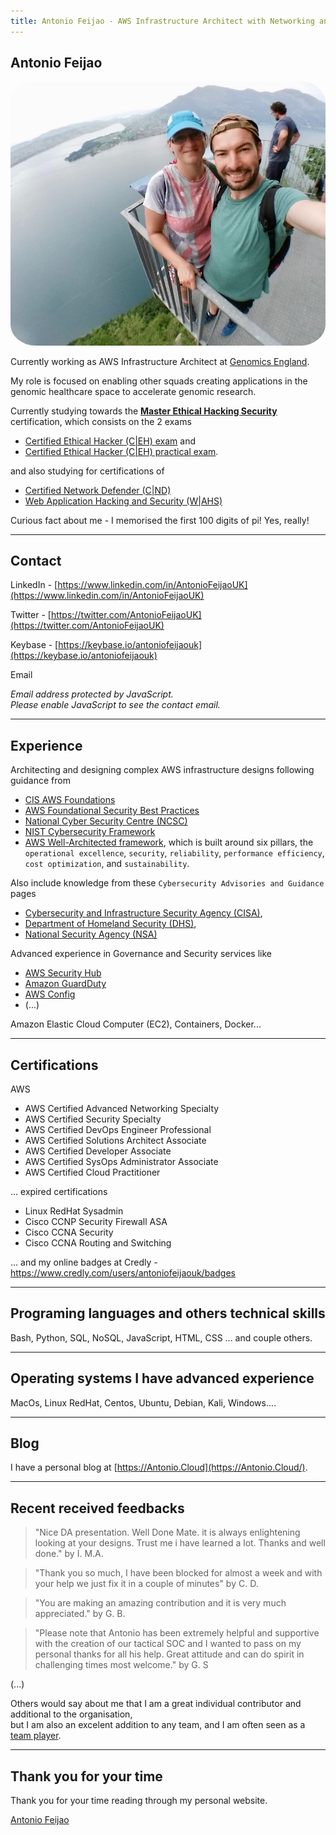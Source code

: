 ```yaml
---
title: Antonio Feijao - AWS Infrastructure Architect with Networking and Security Specialism
---
```


## Antonio Feijao
  
<a href="https://AntonioFeijao.com"><img src="/assets/images/AntonioFeijao-photo0001-800x800.jpg" alt="Antonio Feijao" title="Antonio Feijao" height="auto" style="border-radius:8%"></a>

Currently working as AWS Infrastructure Architect at [Genomics England](https://www.genomicsengland.co.uk/).

My role is focused on enabling other squads creating applications in the genomic healthcare space to accelerate genomic research.

Currently studying towards the **[Master Ethical Hacking Security](https://www.eccouncil.org/programs/certified-ethical-hacker-ceh-master/)** certification, which consists on the 2 exams
* [Certified Ethical Hacker (C|EH) exam](https://www.eccouncil.org/programs/certified-ethical-hacker-ceh/) and
* [Certified Ethical Hacker (C|EH) practical exam](https://www.eccouncil.org/programs/certified-ethical-hacker-ceh-master/).

and also studying for certifications of
* [Certified Network Defender (C|ND)](https://www.eccouncil.org/programs/certified-network-security-course/)
* [Web Application Hacking and Security (W|AHS)](https://iclass.eccouncil.org/web-application-hacking-and-security/)

Curious fact about me - I memorised the first 100 digits of pi! Yes, really!

----

## Contact

LinkedIn - [https://www.linkedin.com/in/AntonioFeijaoUK](https://www.linkedin.com/in/AntonioFeijaoUK)

Twitter - [https://twitter.com/AntonioFeijaoUK](https://twitter.com/AntonioFeijaoUK)

Keybase - [https://keybase.io/antoniofeijaouk](https://keybase.io/antoniofeijaouk)
 
Email

<script TYPE="text/javascript">
    <!-- 
    // protected email script by Joe Maller
    // JavaScripts available at http://www.joemaller.com
    // this script is free to use and distribute
    // but please credit me and/or link to my site

    emailE='gmail.com'
    emailE=('antoniofeijao' + '@' + emailE)
    document.write('<A href="mailto:' + emailE + '">' + emailE + '</a>')

     //-->
</script>
<noscript>
    <em>Email address protected by JavaScript.<BR>
    Please enable JavaScript to see the contact email.</em>
</noscript>
  
  
----

## Experience

Architecting and designing complex AWS infrastructure designs following guidance from
  * [CIS AWS Foundations](https://docs.aws.amazon.com/securityhub/latest/userguide/securityhub-cis-controls.html)
  * [AWS Foundational Security Best Practices](https://docs.aws.amazon.com/securityhub/latest/userguide/securityhub-standards-fsbp-controls.html)
  * [National Cyber Security Centre (NCSC)](https://www.ncsc.gov.uk/section/advice-guidance/all-topics)
  * [NIST Cybersecurity Framework](https://www.nist.gov/cyberframework/framework) 
  * [AWS Well-Architected framework](https://aws.amazon.com/architecture/well-architected/), which is built around six pillars, the `operational excellence`, `security`, `reliability`, `performance efficiency`, `cost optimization`, and `sustainability`.

Also include knowledge from these `Cybersecurity Advisories and Guidance` pages
  * [Cybersecurity and Infrastructure Security Agency (CISA)](https://www.cisa.gov/cybersecurity),
  * [Department of Homeland Security (DHS)](https://www.dhs.gov/topic/cybersecurity),
  * [National Security Agency (NSA)](https://www.nsa.gov/Press-Room/Cybersecurity-Advisories-Guidance/)

Advanced experience in Governance and Security services like
  * [AWS Security Hub](https://aws.amazon.com/security-hub/)
  * [Amazon GuardDuty](https://aws.amazon.com/guardduty/)
  * [AWS Config](https://aws.amazon.com/config/)
  * (...)

Amazon Elastic Cloud Computer (EC2), Containers, Docker...

----

## Certifications

AWS
  * AWS Certified Advanced Networking Specialty
  * AWS Certified Security Specialty
  * AWS Certified DevOps Engineer Professional
  * AWS Certified Solutions Architect Associate
  * AWS Certified Developer Associate
  * AWS Certified SysOps Administrator Associate
  * AWS Certified Cloud Practitioner

... expired certifications
  * Linux RedHat Sysadmin
  * Cisco CCNP Security Firewall ASA
  * Cisco CCNA Security
  * Cisco CCNA Routing and Switching

... and my online badges at Credly - <https://www.credly.com/users/antoniofeijaouk/badges>

----

## Programing languages and others technical skills

Bash, Python, SQL, NoSQL, JavaScript, HTML, CSS ... and couple others.

----

## Operating systems I have advanced experience

MacOs, Linux RedHat, Centos, Ubuntu, Debian, Kali, Windows....

----

## Blog

I have a personal blog at [https://Antonio.Cloud](https://Antonio.Cloud/).

----

## Recent received feedbacks

> "Nice DA presentation. Well Done Mate.
> it is always enlightening looking at your designs. Trust me i have learned a lot. Thanks and well done."
> by I. M.A.

> "Thank you so much, I have been blocked for almost a week and with your help we just fix it in a couple of minutes"
> by C. D.
    
> "You are making an amazing contribution and it is very much appreciated."
> by G. B.

> "Please note that Antonio has been extremely helpful and supportive with the creation of our tactical SOC and I wanted to pass on my personal thanks for all his help. Great attitude and can do spirit in challenging times most welcome."
> by  G. S


(...)
 
Others would say about me that I am a great individual contributor and additional to the organisation,  
but I am also an excelent addition to any team, and I am often seen as a [team player](https://uk.indeed.com/career-advice/career-development/team-player).

----

## Thank you for your time

Thank you for your time reading through my personal website.

[Antonio Feijao](https://antoniofeijao.com/)
 
 
 <script>
// When the user scrolls the page, execute myFunction 
window.onscroll = function() {myFunction()};

function myFunction() {
  var winScroll = document.body.scrollTop || document.documentElement.scrollTop;
  var height = document.documentElement.scrollHeight - document.documentElement.clientHeight;
  var scrolled = (winScroll / height) * 100;
  document.getElementById("myBar").style.width = scrolled + "%";
}
</script>
 
